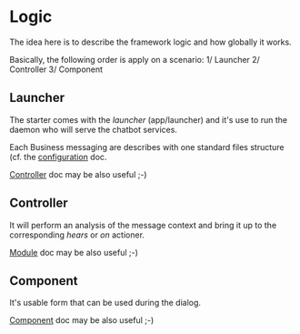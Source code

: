 # Logic
The idea here is to describe the framework logic and how globally it
works.

Basically, the following order is apply on a scenario:
1/ Launcher
2/ Controller
3/ Component

## Launcher
The starter comes with the *launcher* (app/launcher) and it's use to run
the daemon who will serve the chatbot services.

Each Business messaging are describes with one standard files structure
(cf. the [configuration](doc/configuration.md) doc.

[Controller](./doc/controller.md) doc may be also useful ;-)

## Controller
It will perform an analysis of the message context and bring it up to
the corresponding *hears* or *on* actioner.

[Module](./doc/module.md) doc may be also useful ;-)

## Component
It's usable form that can be used during the dialog.

[Component](./doc/component.md) doc may be also useful ;-)
